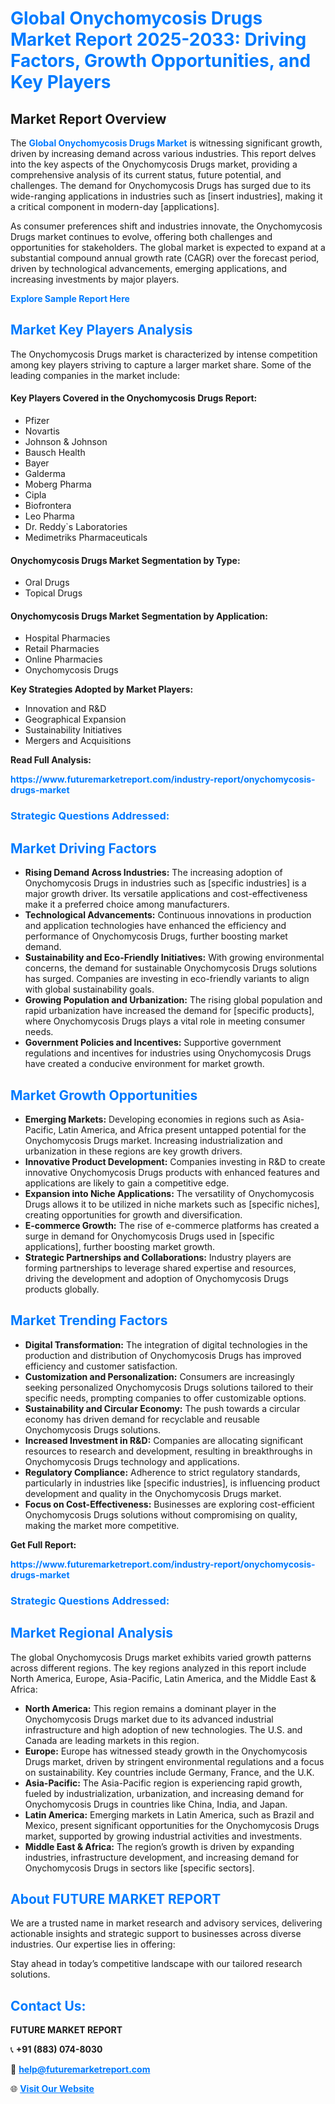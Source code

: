 <h1 style="color: #007BFF;">Global Onychomycosis Drugs Market Report 2025-2033: Driving Factors, Growth Opportunities, and Key Players</h1>

<section id="overview">
<h2>Market Report Overview</h2>
<p>The <a href="https://www.futuremarketreport.com/industry-report/onychomycosis-drugs-market" style="color: #007BFF; text-decoration: none;"><strong>Global Onychomycosis Drugs Market</strong></a> is witnessing significant growth, driven by increasing demand across various industries. This report delves into the key aspects of the Onychomycosis Drugs market, providing a comprehensive analysis of its current status, future potential, and challenges. The demand for Onychomycosis Drugs has surged due to its wide-ranging applications in industries such as [insert industries], making it a critical component in modern-day [applications].</p>
<p>As consumer preferences shift and industries innovate, the Onychomycosis Drugs market continues to evolve, offering both challenges and opportunities for stakeholders. The global market is expected to expand at a substantial compound annual growth rate (CAGR) over the forecast period, driven by technological advancements, emerging applications, and increasing investments by major players.</p>
</section>

<section id="overview">
<p><a href="https://www.futuremarketreport.com/request-sample/reportId=116318" style="color: #007BFF; text-decoration: none;"><strong>Explore Sample Report Here</strong></a></p>
</section>

<section id="key-players">
<h2 style="color: #007BFF;">Market Key Players Analysis</h2>
<p>The Onychomycosis Drugs market is characterized by intense competition among key players striving to capture a larger market share. Some of the leading companies in the market include:</p>
<h4>Key Players Covered in the Onychomycosis Drugs Report:</h4>
<ul><li>Pfizer</li><li>Novartis</li><li>Johnson &amp; Johnson</li><li>Bausch Health</li><li>Bayer</li><li>Galderma</li><li>Moberg Pharma</li><li>Cipla</li><li>Biofrontera</li><li>Leo Pharma</li><li>Dr. Reddy`s Laboratories</li><li>Medimetriks Pharmaceuticals</li></ul>
<h4>Onychomycosis Drugs Market Segmentation by Type:</h4>
<ul><li>Oral Drugs</li><li>Topical Drugs</li></ul>

<h4>Onychomycosis Drugs Market Segmentation by Application:</h4>
<ul><li>Hospital Pharmacies</li><li>Retail Pharmacies</li><li>Online Pharmacies</li><li>Onychomycosis Drugs</li></ul>
<p><strong>Key Strategies Adopted by Market Players:</strong></p>
<ul>
<li>Innovation and R&D</li>
<li>Geographical Expansion</li>
<li>Sustainability Initiatives</li>
<li>Mergers and Acquisitions</li>
</ul>
</section>

<section>
<p><strong>Read Full Analysis: </strong></p><a href="https://www.futuremarketreport.com/industry-report/onychomycosis-drugs-market" style="color: #007BFF; text-decoration: none;"><strong>https://www.futuremarketreport.com/industry-report/onychomycosis-drugs-market</strong></a>
<h3 style="color: #007BFF;">Strategic Questions Addressed:</h3>
</section>

<section id="driving-factors">
<h2 style="color: #007BFF;">Market Driving Factors</h2>
<ul>
<li><strong>Rising Demand Across Industries:</strong> The increasing adoption of Onychomycosis Drugs in industries such as [specific industries] is a major growth driver. Its versatile applications and cost-effectiveness make it a preferred choice among manufacturers.</li>
<li><strong>Technological Advancements:</strong> Continuous innovations in production and application technologies have enhanced the efficiency and performance of Onychomycosis Drugs, further boosting market demand.</li>
<li><strong>Sustainability and Eco-Friendly Initiatives:</strong> With growing environmental concerns, the demand for sustainable Onychomycosis Drugs solutions has surged. Companies are investing in eco-friendly variants to align with global sustainability goals.</li>
<li><strong>Growing Population and Urbanization:</strong> The rising global population and rapid urbanization have increased the demand for [specific products], where Onychomycosis Drugs plays a vital role in meeting consumer needs.</li>
<li><strong>Government Policies and Incentives:</strong> Supportive government regulations and incentives for industries using Onychomycosis Drugs have created a conducive environment for market growth.</li>
</ul>
</section>

<section id="growth-opportunities">
<h2 style="color: #007BFF;">Market Growth Opportunities</h2>
<ul>
<li><strong>Emerging Markets:</strong> Developing economies in regions such as Asia-Pacific, Latin America, and Africa present untapped potential for the Onychomycosis Drugs market. Increasing industrialization and urbanization in these regions are key growth drivers.</li>
<li><strong>Innovative Product Development:</strong> Companies investing in R&D to create innovative Onychomycosis Drugs products with enhanced features and applications are likely to gain a competitive edge.</li>
<li><strong>Expansion into Niche Applications:</strong> The versatility of Onychomycosis Drugs allows it to be utilized in niche markets such as [specific niches], creating opportunities for growth and diversification.</li>
<li><strong>E-commerce Growth:</strong> The rise of e-commerce platforms has created a surge in demand for Onychomycosis Drugs used in [specific applications], further boosting market growth.</li>
<li><strong>Strategic Partnerships and Collaborations:</strong> Industry players are forming partnerships to leverage shared expertise and resources, driving the development and adoption of Onychomycosis Drugs products globally.</li>
</ul>
</section>

<section id="trending-factors">
<h2 style="color: #007BFF;">Market Trending Factors</h2>
<ul>
<li><strong>Digital Transformation:</strong> The integration of digital technologies in the production and distribution of Onychomycosis Drugs has improved efficiency and customer satisfaction.</li>
<li><strong>Customization and Personalization:</strong> Consumers are increasingly seeking personalized Onychomycosis Drugs solutions tailored to their specific needs, prompting companies to offer customizable options.</li>
<li><strong>Sustainability and Circular Economy:</strong> The push towards a circular economy has driven demand for recyclable and reusable Onychomycosis Drugs solutions.</li>
<li><strong>Increased Investment in R&D:</strong> Companies are allocating significant resources to research and development, resulting in breakthroughs in Onychomycosis Drugs technology and applications.</li>
<li><strong>Regulatory Compliance:</strong> Adherence to strict regulatory standards, particularly in industries like [specific industries], is influencing product development and quality in the Onychomycosis Drugs market.</li>
<li><strong>Focus on Cost-Effectiveness:</strong> Businesses are exploring cost-efficient Onychomycosis Drugs solutions without compromising on quality, making the market more competitive.</li>
</ul>
</section>

<section>
<p><strong>Get Full Report: </strong></p><a href="https://www.futuremarketreport.com/industry-report/onychomycosis-drugs-market" style="color: #007BFF; text-decoration: none;"><strong>https://www.futuremarketreport.com/industry-report/onychomycosis-drugs-market</strong></a>
<h3 style="color: #007BFF;">Strategic Questions Addressed:</h3>
</section>


<section id="regional-analysis">
<h2 style="color: #007BFF;">Market Regional Analysis</h2>
<p>The global Onychomycosis Drugs market exhibits varied growth patterns across different regions. The key regions analyzed in this report include North America, Europe, Asia-Pacific, Latin America, and the Middle East & Africa:</p>
<ul>
<li><strong>North America:</strong> This region remains a dominant player in the Onychomycosis Drugs market due to its advanced industrial infrastructure and high adoption of new technologies. The U.S. and Canada are leading markets in this region.</li>
<li><strong>Europe:</strong> Europe has witnessed steady growth in the Onychomycosis Drugs market, driven by stringent environmental regulations and a focus on sustainability. Key countries include Germany, France, and the U.K.</li>
<li><strong>Asia-Pacific:</strong> The Asia-Pacific region is experiencing rapid growth, fueled by industrialization, urbanization, and increasing demand for Onychomycosis Drugs in countries like China, India, and Japan.</li>
<li><strong>Latin America:</strong> Emerging markets in Latin America, such as Brazil and Mexico, present significant opportunities for the Onychomycosis Drugs market, supported by growing industrial activities and investments.</li>
<li><strong>Middle East & Africa:</strong> The region’s growth is driven by expanding industries, infrastructure development, and increasing demand for Onychomycosis Drugs in sectors like [specific sectors].</li>
</ul>
</section>

<footer>
<h2 style="color: #007BFF;">About FUTURE MARKET REPORT</h2>
<p>We are a trusted name in market research and advisory services, delivering actionable insights and strategic support to businesses across diverse industries. Our expertise lies in offering:</p>

<p>Stay ahead in today’s competitive landscape with our tailored research solutions.</p>

<h2 style="color: #007BFF;">Contact Us:</h2>
<p><strong>FUTURE MARKET REPORT</strong></p>
<p>📞 <strong>+91 (883) 074-8030</strong></p>
<p>📧 <strong><a href="mailto:help@futuremarketreport.com" style="color: #007BFF;">help@futuremarketreport.com</a></strong></p>
<p>🌐 <strong><a href="https://www.futuremarketreport.com/" style="color: #007BFF;">Visit Our Website</a></strong></p>
</footer>